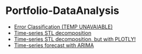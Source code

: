 # Portfolio-DataAnalysis

- [Error Classification (TEMP UNAVAIABLE)]()
- [Time-series STL decomposition](http://nbviewer.jupyter.org/github/h3imdallr/Portfolio-DataAnalysis/blob/master/Anomaly_Detection/STL_decomposition_NABdata-statsmodelsfunc.ipynb)
- [Time-series STL decomposition, but with PLOTLY!](http://nbviewer.jupyter.org/github/h3imdallr/Portfolio-DataAnalysis/blob/master/Anomaly_Detection/STL_decomposition_PLOTLY-statsmodelsfunc.ipynb)
- [Time-series forecast with ARIMA](http://nbviewer.jupyter.org/github/h3imdallr/Portfolio-DataAnalysis/blob/master/TimeS_Analysis/timeseries_forecast.ipynb)
